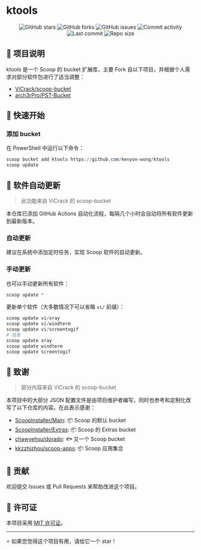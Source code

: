 # ktools

<p align="center">
  <img src="https://img.shields.io/github/stars/kenyon-wong/ktools" alt="GitHub stars"/>
  <img src="https://img.shields.io/github/forks/kenyon-wong/ktools" alt="GitHub forks"/>
  <img src="https://img.shields.io/github/issues/kenyon-wong/ktools" alt="GitHub issues"/>
  <img src="https://img.shields.io/github/commit-activity/m/kenyon-wong/ktools" alt="Commit activity"/>
  <img src="https://img.shields.io/github/last-commit/kenyon-wong/ktools" alt="Last commit"/>
  <img src="https://img.shields.io/github/repo-size/kenyon-wong/ktools" alt="Repo size"/>
</p>

## 📖 项目说明

ktools 是一个 Scoop 的 bucket 扩展库，主要 Fork 自以下项目，并根据个人需求对部分软件包进行了适当调整：

- [ViCrack/scoop-bucket](https://github.com/ViCrack/scoop-bucket.git)
- [arch3rPro/PST-Bucket](https://github.com/arch3rPro/PST-Bucket.git)

## 🚀 快速开始

### 添加 bucket

在 PowerShell 中运行以下命令：

```powershell
scoop bucket add ktools https://github.com/kenyon-wong/ktools
scoop update
```

## 🔄 软件自动更新

> 此功能来自 ViCrack 的 scoop-bucket

本仓库已添加 GitHub Actions 自动化流程，每隔几个小时会自动将所有软件更新到最新版本。

### 自动更新

建议在系统中添加定时任务，实现 Scoop 软件的自动更新。

### 手动更新

也可以手动更新所有软件：

```powershell
scoop update *
```

更新单个软件（大多数情况下可以省略 `vi/` 前缀）：

```powershell
scoop update vi/xray
scoop update vi/windterm
scoop update vi/screentogif
# 或者
scoop update xray
scoop update windterm
scoop update screentogif
```

## 🙏 致谢

> 部分内容来自 ViCrack 的 scoop-bucket

本项目中的大部分 JSON 配置文件是由项目维护者编写，同时也参考和定制化改写了以下仓库的内容。在此表示感谢：

- [ScoopInstaller/Main](https://github.com/ScoopInstaller/Main): 📦 Scoop 的默认 bucket
- [ScoopInstaller/Extras](https://github.com/ScoopInstaller/Extras): 📦 Scoop 的 Extras bucket
- [chawyehsu/dorado](https://github.com/chawyehsu/dorado): 🐟 又一个 Scoop bucket
- [kkzzhizhou/scoop-apps](https://github.com/kkzzhizhou/scoop-apps): 📦 Scoop 应用集合

## 🤝 贡献

欢迎提交 Issues 或 Pull Requests 来帮助改进这个项目。

## 📄 许可证

本项目采用 [MIT 许可证](LICENSE)。

---

⭐ 如果您觉得这个项目有用，请给它一个 star！
